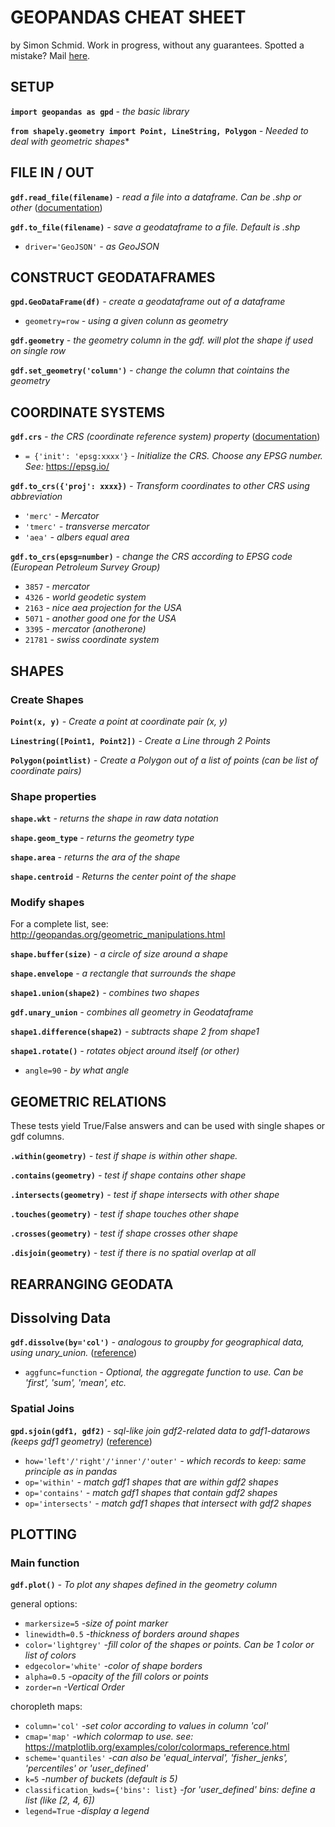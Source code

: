 # GEOPANDAS CHEAT SHEET
by Simon Schmid. Work in progress, without any guarantees. Spotted a mistake? Mail [here](mailto:simon@netwings.ch).

## SETUP

**`import geopandas as gpd`**                  *- the basic library*

**`from shapely.geometry import Point, LineString, Polygon`** *- Needed to deal with geometric shapes**

## FILE IN / OUT

**`gdf.read_file(filename)`**                   *- read a file into a dataframe. Can be .shp or other*  ([documentation](http://geopandas.org/io.html))

**`gdf.to_file(filename)`**                     *- save a geodataframe to a file. Default is .shp*
- `driver='GeoJSON'`                            *- as GeoJSON*

## CONSTRUCT GEODATAFRAMES

**`gpd.GeoDataFrame(df)`**                      *- create a geodataframe out of a dataframe*
- `geometry=row`                                *- using a given colunn as geometry*

**`gdf.geometry`**                               *- the geometry column in the gdf. will plot the shape if used on single row*

**`gdf.set_geometry('column')`**                 *- change the column that cointains the geometry*

## COORDINATE SYSTEMS

**`gdf.crs`**                                    *- the CRS (coordinate reference system) property* ([documentation](http://geopandas.org/projections.html))
- `= {'init': 'epsg:xxxx'}`                      *- Initialize the CRS. Choose any EPSG number. See:* https://epsg.io/

**`gdf.to_crs({'proj': xxxx})`**                 *- Transform coordinates to other CRS using abbreviation*
- `'merc'`                                       *- Mercator*
- `'tmerc'`                                      *- transverse mercator*
- `'aea'`                                        *- albers equal area*

**`gdf.to_crs(epsg=number)`**                       *- change the CRS according to EPSG code (European Petroleum Survey Group)*
- `3857`                                         *- mercator*
- `4326`                                         *- world geodetic system*
- `2163`                                         *- nice aea projection for the USA*
- `5071`                                         *- another good one for the USA*
- `3395`                                         *- mercator (anotherone)*
- `21781`                                        *- swiss coordinate system*

## SHAPES

### Create Shapes

**`Point(x, y)`**                               *- Create a point at coordinate pair (x, y)*

**`Linestring([Point1, Point2])`**              *- Create a Line through 2 Points*

**`Polygon(pointlist)`**                        *- Create a Polygon out of a list of points (can be list of coordinate pairs)*

### Shape properties

**`shape.wkt`**                                      *- returns the shape in raw data notation*

**`shape.geom_type`**                                *- returns the geometry type*

**`shape.area`**                                     *- returns the ara of the shape*

**`shape.centroid`**                                 *- Returns the center point of the shape*

### Modify shapes

For a complete list, see: http://geopandas.org/geometric_manipulations.html

**`shape.buffer(size)`**                             *- a circle of size around a shape*

**`shape.envelope`**                                 *- a rectangle that surrounds the shape*

**`shape1.union(shape2)`**                           *- combines two shapes*

**`gdf.unary_union`**                                *- combines all geometry in Geodataframe*

**`shape1.difference(shape2)`**                      *- subtracts shape 2 from shape1*

**`shape1.rotate()`**                                *- rotates object around itself (or other)*
- `angle=90`                                         *- by what angle*

## GEOMETRIC RELATIONS

These tests yield True/False answers and can be used with single shapes or gdf columns.

**`.within(geometry)`**                                *- test if shape is within other shape.*

**`.contains(geometry)`**                              *- test if shape contains other shape*

**`.intersects(geometry)`**                            *- test if shape intersects with other shape*

**`.touches(geometry)`**                               *- test if shape touches other shape*

**`.crosses(geometry)`**                               *- test if shape crosses other shape*

**`.disjoin(geometry)`**                               *- test if there is no spatial overlap at all*

## REARRANGING GEODATA

## Dissolving Data

**`gdf.dissolve(by='col')`**                           *- analogous to groupby for geographical data, using unary_union.* ([reference](http://geopandas.org/aggregation_with_dissolve.html))
- `aggfunc=function`                                   *- Optional, the aggregate function to use. Can be 'first', 'sum', 'mean', etc.*

### Spatial Joins

**`gpd.sjoin(gdf1, gdf2)`**                           *- sql-like join gdf2-related data to gdf1-datarows (keeps gdf1 geometry)* ([reference](http://geopandas.org/mergingdata.html))
- `how='left'/'right'/'inner'/'outer'`                *- which records to keep: same principle as in pandas*
- `op='within'`                                       *- match gdf1 shapes that are within gdf2 shapes*
- `op='contains'`                                     *- match gdf1 shapes that contain gdf2 shapes*
- `op='intersects'`                                   *- match gdf1 shapes that intersect with gdf2 shapes*

## PLOTTING

### Main function

**`gdf.plot()`**                        *- To plot any shapes defined in the geometry column*

general options:
- `markersize=5`                        *-size of point marker*
- `linewidth=0.5`                       *-thickness of borders around shapes*
- `color='lightgrey'`                   *-fill color of the shapes or points. Can be 1 color or list of colors*
- `edgecolor='white'`                   *-color of shape borders*
- `alpha=0.5`                           *-opacity of the fill colors or points*
- `zorder=n`                            *-Vertical Order*

choropleth maps:
- `column='col'`                        *-set color according to values in column 'col'*
- `cmap='map'`                          *-which colormap to use. see:* https://matplotlib.org/examples/color/colormaps_reference.html
- `scheme='quantiles'`                  *-can also be 'equal_interval', 'fisher_jenks', 'percentiles' or 'user_defined'*
- `k=5`                                 *-number of buckets (default is 5)*
- `classification_kwds={'bins': list}`  *-for 'user_defined' bins: define a list (like [2, 4, 6])*
- `legend=True`                         *-display a legend*
